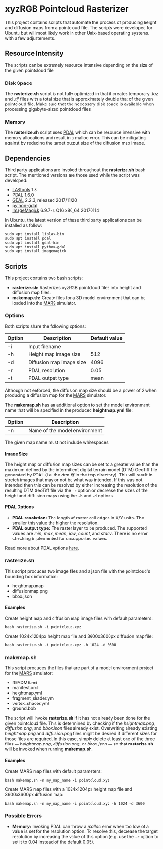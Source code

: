 # xyzRGB Pointcloud Rasterizer
This project contains scripts that automate the process of producing height and diffusion maps from a pointcloud file. The scripts were developed for Ubuntu but will most likely work in other Unix-based operating systems. with a few adjustements.

## Resource Intensity
The scripts can be extremely resource intensive depending on the size of the given pointcloud file.

### Disk Space
The **rasterize.sh** script is not fully optimized in that it creates temporary *.laz* and *.tif* files with a total size that is approximately double that of the given pointcloud file. Make sure that the necessary disk space is available when processing gigabyte-sized pointcloud files.

### Memory
The **rasterize.sh** script uses [PDAL](https://pdal.io/) which can be resource intensive with memory allocations and result in a malloc error. This can be mitigating against by reducing the target output size of the diffusion map image.

## Dependencies
Third party applications are invoked throughout the **rasterize.sh** bash script. The mentioned versions are those used while the script was developed:

- [LAStools](https://github.com/LAStools/LAStools) 1.8
- [PDAL](https://pdal.io/) 1.6.0
- [GDAL](https://gdal.org/) 2.2.3, released 2017/11/20
- [python-gdal](https://launchpad.net/ubuntu/bionic/+package/python-gdal)
- [ImageMagick](https://imagemagick.org/index.php) 6.9.7-4 Q16 x86_64 20170114

In Ubuntu, the latest version of these third party applications can be installed as follow:

    sudo apt install liblas-bin
    sudo apt install pdal
    sudo apt install gdal-bin
    sudo apt install python-gdal
    sudo apt install imagemagick

## Scripts
This project contains two bash scripts:
- **rasterize.sh:** Rasterizes xyzRGB pointcloud files into height and diffusion map files.
- **makemap.sh:** Create files for a 3D model environment that can be loaded into the [MARS](https://github.com/rock-simulation/mars) simulator.

### Options
Both scripts share the following options:

| Option | Description              | Default value |
|--------|--------------------------|---------------|
| -i     | Input filename           |               |
| -h     | Height map image size    | 512           |
| -d     | Diffusion map image size | 4096          |
| -r     | PDAL resolution          | 0.05          |
| -t     | PDAL output type         | mean          |

Although not enforced, the diffusion map size should be a power of 2 when producing a diffusion map for the [MARS](https://github.com/rock-simulation/mars) simulator.

The **makemap.sh** has an additional option to set the model environment name that will be specified in the produced **heightmap.yml** file:

| Option | Description                      |
|--------|----------------------------------|
| -n     | Name of the model environment    |


The given map name must not include whitespaces.

#### Image Size
The height map or diffusion map sizes can be set to a greater value than the maximum defined by the intermittent digital terrain model (DTM) GeoTiff file generated by PDAL (i.e. the *dtm.tif* in the tmp directory). This will result in stretch images that may or not be what was intended. If this was not intended then this can be resolved by either increasing the resolution of the resulting DTM GeoTiff file via the `-r` option or decrease the sizes of the height and diffusion maps using the `-h` and `-d` options.

#### PDAL Options
- **PDAL resolution:** The length of raster cell edges in X/Y units. The smaller this value the higher the resolution.
- **PDAL output type:** The raster layer to be produced. The supported values are *min*, *max*, *mean*, *idw*, *count*, and *stdev*. There is no error checking implemented for unsupported values.

Read more about PDAL options [here](https://pdal.io/stages/writers.gdal.html#options).

### rasterize.sh
This script produces two image files and a json file with the pointcloud's bounding box information:
- heightmap.map
- diffusionmap.png
- bbox.json

#### Examples
Create height map and diffusion map image files with default parameters:

    bash rasterize.sh -i pointcloud.xyz

Create 1024x1204px height map file and 3600x3600px diffusion map file:

    bash rasterize.sh -i pointcloud.xyz -h 1024 -d 3600

### makemap.sh
This script produces the files that are part of a model environment project for the [MARS](https://github.com/rock-simulation/mars) simulator:
- README.md
- manifest.xml
- heightmap.yml
- fragment\_shader.yml
- vertex\_shader.yml
- ground.bobj

The script will invoke **rasterize.sh** if it has not already been done for the given pointcloud file. This is determined by checking if the *heightmap.png*, *diffusion.png*, and *bbox.json* files already exist. Overwriting already existing *heightmap.png* and *diffusion.png* files might be desired if different sizes for those files are required. In this case, simply delete at least one of the three files — *heightmap.png*, *diffusion.png*, or *bbox.json* — so that **rasterize.sh** will be invoked when running **makemap.sh**.

#### Examples
Create MARS map files with default parameters:

    bash makemap.sh -n my_map_name -i pointcloud.xyz

Create MARS map files with a 1024x1204px height map file and 3600x3600px diffusion map:

    bash makemap.sh -n my_map_name -i pointcloud.xyz -h 1024 -d 3600

### Possible Errors
- **Memory:** Invoking PDAL can throw a *malloc* error when too low of a value is set for the resolution option. To resolve this, decrease the target resolution by increasing the value of this option (e.g. use the `-r` option to set it to 0.04 instead of the default 0.05).
